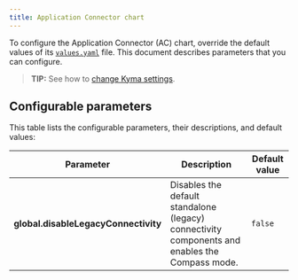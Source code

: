 ```yaml
---
title: Application Connector chart
---
```


To configure the Application Connector (AC) chart, override the default values of its [`values.yaml`](https://github.com/kyma-project/kyma/blob/main/resources/application-connector/values.yaml) file. This document describes parameters that you can configure.

>**TIP:** See how to [change Kyma settings](../../04-operation-guides/operations/03-change-kyma-config-values.md).

## Configurable parameters

This table lists the configurable parameters, their descriptions, and default values:

| Parameter | Description | Default value |
|-----------|-------------|---------------|
| **global.disableLegacyConnectivity** | Disables the default standalone (legacy) connectivity components and enables the Compass mode. | `false` |